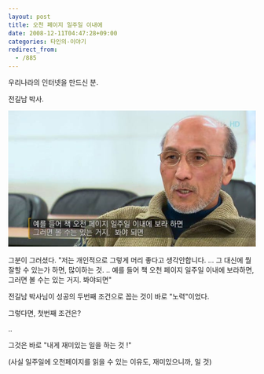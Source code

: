 ```yaml
---
layout: post
title: 오천 페이지 일주일 이내에
date: 2008-12-11T04:47:28+09:00
categories: 타인의-이야기
redirect_from:
  - /885
---
```


우리나라의 인터넷을 만드신 분.

전길남 박사.

![ ](/assets/media/uploads_1_49401bdb7a32eCF.JPG)

그분이 그러셨다. "저는 개인적으로 그렇게 머리 좋다고 생각안합니다. ... 그 대신에 뭘 잘할 수 있는가 하면, 많이하는 것. .. 예를 들어 책 오천 페이지 일주일 이내에 보라하면, 그러면 볼 수는 있는 거지. 봐야되면"

전길남 박사님이 성공의 두번째 조건으로 꼽는 것이 바로 "노력"이었다.

그렇다면, 첫번째 조건은?

..

그것은 바로 "내게 재미있는 일을 하는 것 !"

(사실 일주일에 오천페이지를 읽을 수 있는 이유도, 재미있으니까, 일 것)
